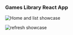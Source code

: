 ### Games Library React App


![Home and list showcase](https://i.imgur.com/A0KQiT3.gif)

![refresh showcase](https://i.imgur.com/fTeW240.gif)

